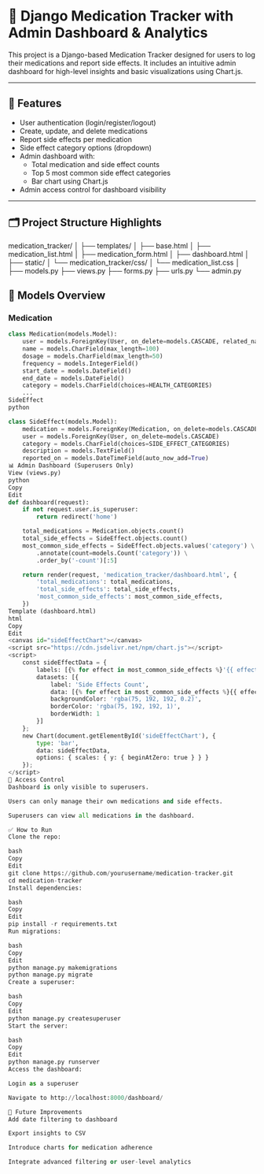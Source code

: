 # 💊 Django Medication Tracker with Admin Dashboard & Analytics

This project is a Django-based Medication Tracker designed for users to log their medications and report side effects. It includes an intuitive admin dashboard for high-level insights and basic visualizations using Chart.js.

---

## 🚀 Features

- User authentication (login/register/logout)
- Create, update, and delete medications
- Report side effects per medication
- Side effect category options (dropdown)
- Admin dashboard with:
  - Total medication and side effect counts
  - Top 5 most common side effect categories
  - Bar chart using Chart.js
- Admin access control for dashboard visibility

---

## 🗂️ Project Structure Highlights

medication_tracker/
│
├── templates/
│ ├── base.html
│ ├── medication_list.html
│ ├── medication_form.html
│ ├── dashboard.html
│
├── static/
│ └── medication_tracker/css/
│ └── medication_list.css
│
├── models.py
├── views.py
├── forms.py
├── urls.py
└── admin.py

## 🧠 Models Overview

### Medication
```python
class Medication(models.Model):
    user = models.ForeignKey(User, on_delete=models.CASCADE, related_name='medications')
    name = models.CharField(max_length=100)
    dosage = models.CharField(max_length=50)
    frequency = models.IntegerField()
    start_date = models.DateField()
    end_date = models.DateField()
    category = models.CharField(choices=HEALTH_CATEGORIES)
    ...
SideEffect
python

class SideEffect(models.Model):
    medication = models.ForeignKey(Medication, on_delete=models.CASCADE, related_name='side_effects')
    user = models.ForeignKey(User, on_delete=models.CASCADE)
    category = models.CharField(choices=SIDE_EFFECT_CATEGORIES)
    description = models.TextField()
    reported_on = models.DateTimeField(auto_now_add=True)
📊 Admin Dashboard (Superusers Only)
View (views.py)
python
Copy
Edit
def dashboard(request):
    if not request.user.is_superuser:
        return redirect('home')

    total_medications = Medication.objects.count()
    total_side_effects = SideEffect.objects.count()
    most_common_side_effects = SideEffect.objects.values('category') \
        .annotate(count=models.Count('category')) \
        .order_by('-count')[:5]

    return render(request, 'medication_tracker/dashboard.html', {
        'total_medications': total_medications,
        'total_side_effects': total_side_effects,
        'most_common_side_effects': most_common_side_effects,
    })
Template (dashboard.html)
html
Copy
Edit
<canvas id="sideEffectChart"></canvas>
<script src="https://cdn.jsdelivr.net/npm/chart.js"></script>
<script>
    const sideEffectData = {
        labels: [{% for effect in most_common_side_effects %}'{{ effect.category }}'{% if not forloop.last %},{% endif %}{% endfor %}],
        datasets: [{
            label: 'Side Effects Count',
            data: [{% for effect in most_common_side_effects %}{{ effect.count }}{% if not forloop.last %},{% endif %}{% endfor %}],
            backgroundColor: 'rgba(75, 192, 192, 0.2)',
            borderColor: 'rgba(75, 192, 192, 1)',
            borderWidth: 1
        }]
    };
    new Chart(document.getElementById('sideEffectChart'), {
        type: 'bar',
        data: sideEffectData,
        options: { scales: { y: { beginAtZero: true } } }
    });
</script>
🔐 Access Control
Dashboard is only visible to superusers.

Users can only manage their own medications and side effects.

Superusers can view all medications in the dashboard.

✅ How to Run
Clone the repo:

bash
Copy
Edit
git clone https://github.com/yourusername/medication-tracker.git
cd medication-tracker
Install dependencies:

bash
Copy
Edit
pip install -r requirements.txt
Run migrations:

bash
Copy
Edit
python manage.py makemigrations
python manage.py migrate
Create a superuser:

bash
Copy
Edit
python manage.py createsuperuser
Start the server:

bash
Copy
Edit
python manage.py runserver
Access the dashboard:

Login as a superuser

Navigate to http://localhost:8000/dashboard/

🧩 Future Improvements
Add date filtering to dashboard

Export insights to CSV

Introduce charts for medication adherence

Integrate advanced filtering or user-level analytics

